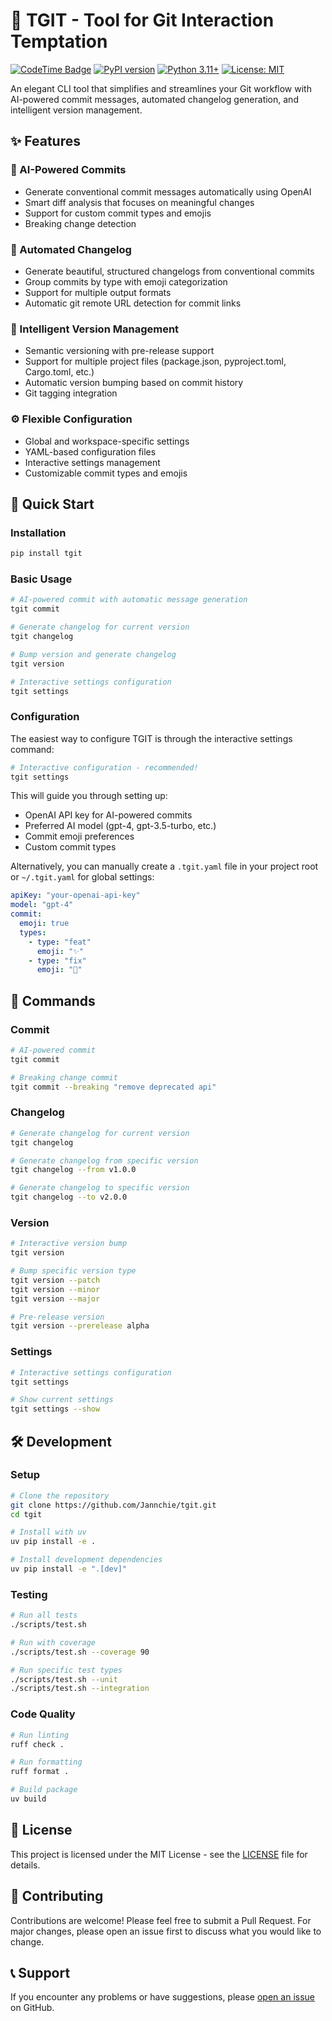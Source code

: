 # 🚀 TGIT - Tool for Git Interaction Temptation

[![CodeTime Badge](https://shields.jannchie.com/endpoint?style=social&color=222&url=https%3A%2F%2Fapi.codetime.dev%2Fv3%2Fusers%2Fshield%3Fuid%3D2%26project%3Dtgit)](https://codetime.dev)
[![PyPI version](https://badge.fury.io/py/tgit.svg)](https://badge.fury.io/py/tgit)
[![Python 3.11+](https://img.shields.io/badge/python-3.11+-blue.svg)](https://www.python.org/downloads/)
[![License: MIT](https://img.shields.io/badge/License-MIT-yellow.svg)](https://opensource.org/licenses/MIT)

An elegant CLI tool that simplifies and streamlines your Git workflow with AI-powered commit messages, automated changelog generation, and intelligent version management.

## ✨ Features

### 🤖 AI-Powered Commits

- Generate conventional commit messages automatically using OpenAI
- Smart diff analysis that focuses on meaningful changes
- Support for custom commit types and emojis
- Breaking change detection

### 📝 Automated Changelog

- Generate beautiful, structured changelogs from conventional commits
- Group commits by type with emoji categorization
- Support for multiple output formats
- Automatic git remote URL detection for commit links

### 🔢 Intelligent Version Management

- Semantic versioning with pre-release support
- Support for multiple project files (package.json, pyproject.toml, Cargo.toml, etc.)
- Automatic version bumping based on commit history
- Git tagging integration

### ⚙️ Flexible Configuration

- Global and workspace-specific settings
- YAML-based configuration files
- Interactive settings management
- Customizable commit types and emojis

## 🚀 Quick Start

### Installation

```bash
pip install tgit
```

### Basic Usage

```bash
# AI-powered commit with automatic message generation
tgit commit

# Generate changelog for current version
tgit changelog

# Bump version and generate changelog
tgit version

# Interactive settings configuration
tgit settings
```

### Configuration

The easiest way to configure TGIT is through the interactive settings command:

```bash
# Interactive configuration - recommended!
tgit settings
```

This will guide you through setting up:

- OpenAI API key for AI-powered commits
- Preferred AI model (gpt-4, gpt-3.5-turbo, etc.)
- Commit emoji preferences
- Custom commit types

Alternatively, you can manually create a `.tgit.yaml` file in your project root or `~/.tgit.yaml` for global settings:

```yaml
apiKey: "your-openai-api-key"
model: "gpt-4"
commit:
  emoji: true
  types:
    - type: "feat"
      emoji: "✨"
    - type: "fix"
      emoji: "🐛"
```

## 📖 Commands

### Commit

```bash
# AI-powered commit
tgit commit 

# Breaking change commit
tgit commit --breaking "remove deprecated api"
```

### Changelog

```bash
# Generate changelog for current version
tgit changelog

# Generate changelog from specific version
tgit changelog --from v1.0.0

# Generate changelog to specific version
tgit changelog --to v2.0.0
```

### Version

```bash
# Interactive version bump
tgit version

# Bump specific version type
tgit version --patch
tgit version --minor
tgit version --major

# Pre-release version
tgit version --prerelease alpha
```

### Settings

```bash
# Interactive settings configuration
tgit settings

# Show current settings
tgit settings --show
```

## 🛠️ Development

### Setup

```bash
# Clone the repository
git clone https://github.com/Jannchie/tgit.git
cd tgit

# Install with uv
uv pip install -e .

# Install development dependencies
uv pip install -e ".[dev]"
```

### Testing

```bash
# Run all tests
./scripts/test.sh

# Run with coverage
./scripts/test.sh --coverage 90

# Run specific test types
./scripts/test.sh --unit
./scripts/test.sh --integration
```

### Code Quality

```bash
# Run linting
ruff check .

# Run formatting
ruff format .

# Build package
uv build
```

## 📄 License

This project is licensed under the MIT License - see the [LICENSE](LICENSE) file for details.

## 🤝 Contributing

Contributions are welcome! Please feel free to submit a Pull Request. For major changes, please open an issue first to discuss what you would like to change.

## 📞 Support

If you encounter any problems or have suggestions, please [open an issue](https://github.com/Jannchie/tgit/issues) on GitHub.
